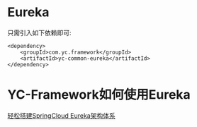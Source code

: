 # Eureka
只需引入如下依赖即可:
```
<dependency>
    <groupId>com.yc.framework</groupId>
    <artifactId>yc-common-eureka</artifactId>
</dependency>
```

# YC-Framework如何使用Eureka
[轻松搭建SpringCloud Eureka架构体系](https://youcongtech.com/2022/04/15/%E8%BD%BB%E6%9D%BE%E6%90%AD%E5%BB%BASpringCloud-Eureka%E6%9E%B6%E6%9E%84%E4%BD%93%E7%B3%BB/)